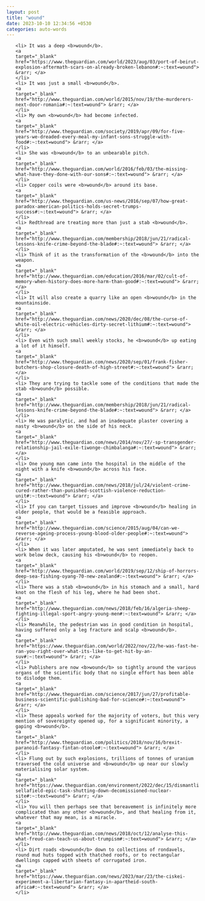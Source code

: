 ```yaml
---
layout: post
title: "wound"
date: 2023-10-10 12:34:56 +0530
categories: auto-words
---
```

<ol>

    <li> It was a deep <b>wound</b>.
    <a 
    target="_blank" 
    href="https://www.theguardian.com/world/2023/aug/03/port-of-beirut-explosion-aftermath-scars-on-already-broken-lebanon#:~:text=wound"> &rarr; </a>
    </li>
    <li> It was just a small <b>wound</b>.
    <a 
    target="_blank" 
    href="http://www.theguardian.com/world/2015/nov/19/the-murderers-next-door-romania#:~:text=wound"> &rarr; </a>
    </li>
    <li> My own <b>wound</b> had become infected.
    <a 
    target="_blank" 
    href="http://www.theguardian.com/society/2019/apr/09/for-five-years-we-dreaded-every-meal-my-infant-sons-struggle-with-food#:~:text=wound"> &rarr; </a>
    </li>
    <li> She was <b>wound</b> to an unbearable pitch.
    <a 
    target="_blank" 
    href="http://www.theguardian.com/world/2016/feb/03/the-missing-what-have-they-done-with-our-sons#:~:text=wound"> &rarr; </a>
    </li>
    <li> Copper coils were <b>wound</b> around its base.
    <a 
    target="_blank" 
    href="http://www.theguardian.com/us-news/2016/sep/07/how-great-paradox-american-politics-holds-secret-trumps-success#:~:text=wound"> &rarr; </a>
    </li>
    <li> Redthread are treating more than just a stab <b>wound</b>.
    <a 
    target="_blank" 
    href="http://www.theguardian.com/membership/2018/jun/21/radical-lessons-knife-crime-beyond-the-blade#:~:text=wound"> &rarr; </a>
    </li>
    <li> Think of it as the transformation of the <b>wound</b> into the weapon.
    <a 
    target="_blank" 
    href="http://www.theguardian.com/education/2016/mar/02/cult-of-memory-when-history-does-more-harm-than-good#:~:text=wound"> &rarr; </a>
    </li>
    <li> It will also create a quarry like an open <b>wound</b> in the mountainside.
    <a 
    target="_blank" 
    href="http://www.theguardian.com/news/2020/dec/08/the-curse-of-white-oil-electric-vehicles-dirty-secret-lithium#:~:text=wound"> &rarr; </a>
    </li>
    <li> Even with such small weekly stocks, he <b>wound</b> up eating a lot of it himself.
    <a 
    target="_blank" 
    href="http://www.theguardian.com/news/2020/sep/01/frank-fisher-butchers-shop-closure-death-of-high-street#:~:text=wound"> &rarr; </a>
    </li>
    <li> They are trying to tackle some of the conditions that made the stab <b>wound</b> possible.
    <a 
    target="_blank" 
    href="http://www.theguardian.com/membership/2018/jun/21/radical-lessons-knife-crime-beyond-the-blade#:~:text=wound"> &rarr; </a>
    </li>
    <li> He was paralytic, and had an inadequate plaster covering a nasty <b>wound</b> on the side of his neck.
    <a 
    target="_blank" 
    href="http://www.theguardian.com/news/2014/nov/27/-sp-transgender-relationship-jail-exile-tiwonge-chimbalanga#:~:text=wound"> &rarr; </a>
    </li>
    <li> One young man came into the hospital in the middle of the night with a knife <b>wound</b> across his face.
    <a 
    target="_blank" 
    href="http://www.theguardian.com/news/2018/jul/24/violent-crime-cured-rather-than-punished-scottish-violence-reduction-unit#:~:text=wound"> &rarr; </a>
    </li>
    <li> If you can target tissues and improve <b>wound</b> healing in older people, that would be a feasible approach.
    <a 
    target="_blank" 
    href="http://www.theguardian.com/science/2015/aug/04/can-we-reverse-ageing-process-young-blood-older-people#:~:text=wound"> &rarr; </a>
    </li>
    <li> When it was later amputated, he was sent immediately back to work below deck, causing his <b>wound</b> to reopen.
    <a 
    target="_blank" 
    href="http://www.theguardian.com/world/2019/sep/12/ship-of-horrors-deep-sea-fishing-oyang-70-new-zealand#:~:text=wound"> &rarr; </a>
    </li>
    <li> There was a stab <b>wound</b> in his stomach and a small, hard knot on the flesh of his leg, where he had been shot.
    <a 
    target="_blank" 
    href="http://www.theguardian.com/news/2018/feb/16/algeria-sheep-fighting-illegal-sport-angry-young-men#:~:text=wound"> &rarr; </a>
    </li>
    <li> Meanwhile, the pedestrian was in good condition in hospital, having suffered only a leg fracture and scalp <b>wound</b>.
    <a 
    target="_blank" 
    href="https://www.theguardian.com/world/2022/nov/22/he-was-fast-he-ran-you-right-over-what-its-like-to-get-hit-by-an-suv#:~:text=wound"> &rarr; </a>
    </li>
    <li> Publishers are now <b>wound</b> so tightly around the various organs of the scientific body that no single effort has been able to dislodge them.
    <a 
    target="_blank" 
    href="http://www.theguardian.com/science/2017/jun/27/profitable-business-scientific-publishing-bad-for-science#:~:text=wound"> &rarr; </a>
    </li>
    <li> These appeals worked for the majority of voters, but this very mention of sovereignty opened up, for a significant minority, a gaping <b>wound</b>.
    <a 
    target="_blank" 
    href="http://www.theguardian.com/politics/2018/nov/16/brexit-paranoid-fantasy-fintan-otoole#:~:text=wound"> &rarr; </a>
    </li>
    <li> Flung out by such explosions, trillions of tonnes of uranium traversed the cold universe and <b>wound</b> up near our slowly materialising solar system.
    <a 
    target="_blank" 
    href="https://www.theguardian.com/environment/2022/dec/15/dismantling-sellafield-epic-task-shutting-down-decomissioned-nuclear-site#:~:text=wound"> &rarr; </a>
    </li>
    <li> You will then perhaps see that bereavement is infinitely more complicated than any other <b>wound</b>, and that healing from it, whatever that may mean, is a miracle.
    <a 
    target="_blank" 
    href="http://www.theguardian.com/news/2018/oct/12/analyse-this-what-freud-can-teach-us-about-trumpism#:~:text=wound"> &rarr; </a>
    </li>
    <li> Dirt roads <b>wound</b> down to collections of rondavels, round mud huts topped with thatched roofs, or to rectangular dwellings capped with sheets of corrugated iron.
    <a 
    target="_blank" 
    href="https://www.theguardian.com/news/2023/mar/23/the-ciskei-experiment-a-libertarian-fantasy-in-apartheid-south-africa#:~:text=wound"> &rarr; </a>
    </li>